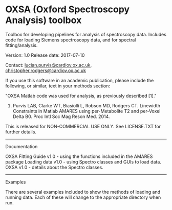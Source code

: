# OXSA (Oxford Spectroscopy Analysis) toolbox
Toolbox for developing pipelines for analysis of spectroscopy data. Includes code for loading Siemens spectroscopy data, and for spectral fitting/analysis.

Version: 1.0
Release date: 2017-07-10

Contact: lucian.purvis@cardiov.ox.ac.uk, christopher.rodgers@cardiov.ox.ac.uk

If you use this software in an academic publication, please include the following, or similar, text in your methods section:

"OXSA Matlab code was used for analysis, as previously described [1]."

1.	Purvis LAB, Clarke WT, Biasiolli L, Robson MD, Rodgers CT. Linewidth Constraints in Matlab AMARES using per-Metabolite T2  and per-Voxel Delta B0. Proc Intl Soc Mag Reson Med. 2014.

This is released for NON-COMMERCIAL USE ONLY. See LICENSE.TXT for further details.

***
Documentation

OXSA Fitting Guide v1.0 - using the functions included in the AMARES package
Loading data v1.0 - using Spectro classes and GUIs to load data.
OXSA v1.0 - details about the Spectro classes.

***
Examples

There are several examples included to show the methods of loading and running data. 
Each of these will change to the appropriate directory when run.